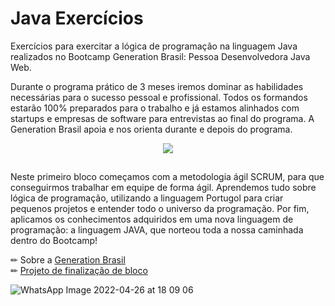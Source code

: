 # Java Exercícios
Exercícios para exercitar a lógica de programação na linguagem Java realizados no Bootcamp Generation Brasil: Pessoa Desenvolvedora Java Web. 

Durante o programa prático de 3 meses iremos dominar as habilidades necessárias para o sucesso pessoal e profissional. Todos os formandos estarão 100% preparados para o trabalho e já estamos alinhados com startups e empresas de software para entrevistas ao final do programa. A Generation Brasil apoia e nos orienta durante e depois do programa.


<div align="center"> 
 <img src="https://user-images.githubusercontent.com/86428389/165376964-ab642240-1f40-4c87-9d45-6c6d2eee1a5b.png">
</div> 

##
Neste primeiro bloco começamos com a metodologia ágil SCRUM, para que conseguirmos trabalhar em equipe de forma ágil. Aprendemos tudo sobre lógica de programação, utilizando a linguagem Portugol para criar pequenos projetos e entender todo o universo da programação. Por fim, aplicamos os conhecimentos adquiridos em uma nova linguagem de programação: a linguagem JAVA, que norteou toda a nossa caminhada dentro do Bootcamp!

✏ Sobre a [Generation Brasil](https://brazil.generation.org/) </br>
✏ [Projeto de finalização de bloco](https://github.com/MarjoryMatos/ProjetoBloco1)


![WhatsApp Image 2022-04-26 at 18 09 06](https://user-images.githubusercontent.com/86428389/165392857-4bbd868e-54c5-42b2-8ded-61cc074d6c5b.jpeg)
